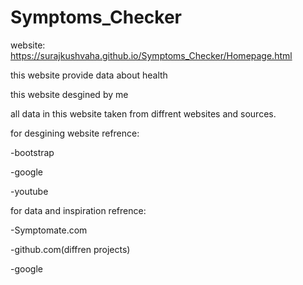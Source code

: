 # Symptoms_Checker

website: https://surajkushvaha.github.io/Symptoms_Checker/Homepage.html

this website provide data about health

this website desgined by me

all data in this website taken from diffrent websites and sources.

for desgining website refrence:

-bootstrap

-google

-youtube

for data and inspiration refrence:

-Symptomate.com

-github.com(diffren projects)

-google
